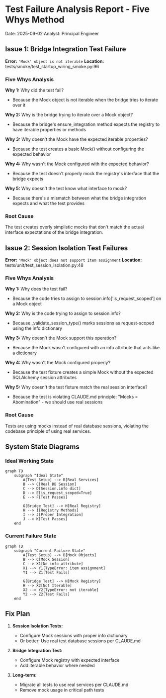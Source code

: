 # Test Failure Analysis Report - Five Whys Method
Date: 2025-09-02
Analyst: Principal Engineer

## Issue 1: Bridge Integration Test Failure
**Error:** `'Mock' object is not iterable`
**Location:** tests/smoke/test_startup_wiring_smoke.py:96

### Five Whys Analysis

**Why 1:** Why did the test fail?
- Because the Mock object is not iterable when the bridge tries to iterate over it

**Why 2:** Why is the bridge trying to iterate over a Mock object?
- Because the bridge's ensure_integration method expects the registry to have iterable properties or methods

**Why 3:** Why doesn't the Mock have the expected iterable properties?
- Because the test creates a basic Mock() without configuring the expected behavior

**Why 4:** Why wasn't the Mock configured with the expected behavior?
- Because the test doesn't properly mock the registry's interface that the bridge expects

**Why 5:** Why doesn't the test know what interface to mock?
- Because there's a mismatch between what the bridge integration expects and what the test provides

### Root Cause
The test creates overly simplistic mocks that don't match the actual interface expectations of the bridge integration.

## Issue 2: Session Isolation Test Failures
**Error:** `'Mock' object does not support item assignment`
**Location:** tests/unit/test_session_isolation.py:48

### Five Whys Analysis

**Why 1:** Why does the test fail?
- Because the code tries to assign to session.info['is_request_scoped'] on a Mock object

**Why 2:** Why is the code trying to assign to session.info?
- Because _validate_session_type() marks sessions as request-scoped using the info dictionary

**Why 3:** Why doesn't the Mock support this operation?
- Because the Mock wasn't configured with an info attribute that acts like a dictionary

**Why 4:** Why wasn't the Mock configured properly?
- Because the test fixture creates a simple Mock without the expected SQLAlchemy session attributes

**Why 5:** Why doesn't the test fixture match the real session interface?
- Because the test is violating CLAUDE.md principle: "Mocks = Abomination" - we should use real sessions

### Root Cause
Tests are using mocks instead of real database sessions, violating the codebase principle of using real services.

## System State Diagrams

### Ideal Working State
```mermaid
graph TD
    subgraph "Ideal State"
        A[Test Setup] --> B[Real Services]
        B --> C[Real DB Session]
        C --> D[Session.info dict]
        D --> E[is_request_scoped=True]
        E --> F[Test Passes]
        
        G[Bridge Test] --> H[Real Registry]
        H --> I[Registry Methods]
        I --> J[Proper Integration]
        J --> K[Test Passes]
    end
```

### Current Failure State
```mermaid
graph TD
    subgraph "Current Failure State"
        A[Test Setup] --> B[Mock Objects]
        B --> C[Mock Session]
        C --> X1[No info attribute]
        X1 --> Y1[TypeError: item assignment]
        Y1 --> Z1[Test Fails]
        
        G[Bridge Test] --> H[Mock Registry]
        H --> X2[Not Iterable]
        X2 --> Y2[TypeError: not iterable]
        Y2 --> Z2[Test Fails]
    end
```

## Fix Plan

1. **Session Isolation Tests:**
   - Configure Mock sessions with proper info dictionary
   - Or better: Use real test database sessions per CLAUDE.md

2. **Bridge Integration Test:**
   - Configure Mock registry with expected interface
   - Add iterable behavior where needed

3. **Long-term:**
   - Migrate all tests to use real services per CLAUDE.md
   - Remove mock usage in critical path tests